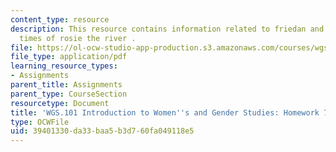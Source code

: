 ```yaml
---
content_type: resource
description: This resource contains information related to friedan and the life and
  times of rosie the river .
file: https://ol-ocw-studio-app-production.s3.amazonaws.com/courses/wgs-101-introduction-to-womens-and-gender-studies-fall-2014/39401330da33baa5b3d760fa049118e5_MITWGS_101F14_Hwork7.pdf
file_type: application/pdf
learning_resource_types:
- Assignments
parent_title: Assignments
parent_type: CourseSection
resourcetype: Document
title: 'WGS.101 Introduction to Women''s and Gender Studies: Homework 7 Rosie'
type: OCWFile
uid: 39401330-da33-baa5-b3d7-60fa049118e5
---
```

